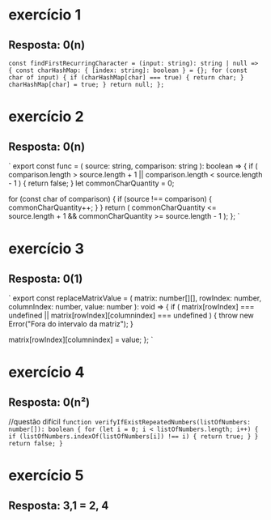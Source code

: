 # exercício 1

## Resposta: 0(n)

`const findFirstRecurringCharacter = (input: string): string | null => { const charHashMap: { [index: string]: boolean } = {}; for (const char of input) { if (charHashMap[char] === true) { return char; } charHashMap[char] = true; } return null; };`

# exercício 2

## Resposta: 0(n)

`
export const func = (
source: string,
comparison: string
): boolean => {
if (
comparison.length > source.length + 1 ||
comparison.length < source.length - 1
) {
return false;
}
let commonCharQuantity = 0;

for (const char of comparison) {
if (source !== comparison) {
commonCharQuantity++;
}
}
return (
commonCharQuantity <= source.length + 1 &&
commonCharQuantity >= source.length - 1
);
};
`

# exercício 3

## Resposta: 0(1)

`
export const replaceMatrixValue = (
matrix: number[][],
rowIndex: number,
columnIndex: number,
value: number
): void => {
if (
matrix[rowIndex] === undefined ||
matrix[rowIndex][columnindex] === undefined
) {
throw new Error("Fora do intervalo da matriz");
}

matrix[rowIndex][columnindex] = value;
};
`

# exercício 4

## Resposta: 0(n²)

//questão difícil
`function verifyIfExistRepeatedNumbers(listOfNumbers: number[]): boolean { for (let i = 0; i < listOfNumbers.length; i++) { if (listOfNumbers.indexOf(listOfNumbers[i]) !== i) { return true; } } return false; }`

# exercício 5

## Resposta: 3,1 = 2, 4
